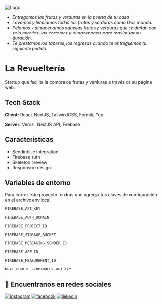 ![Logo](https://raw.githubusercontent.com/jorgeolarte/larevuelteria/master/src/img/-logo-la-revuelteria.png?token=GHSAT0AAAAAABQSS5KBD3E63GMMQ5XFYKXKYPHALNA)

- _Entregamos las frutas y verduras en la puerta de tu casa_
- _Lavamos y limpiamos todas las frutas y verduras como Dios manda._
- _Pelamos y almacenamos aquellas frutas y verduras que se dañan con solo mirarlas, las cortamos y almacenamos para maximizar su duración._
- _Te prestamos los táperes, los regresas cuando te entreguemos tu siguiente pedido._

# La Revueltería

Startup que facilita la compra de frutas y verduras a través de su página web.

## Tech Stack

**Client:** React, NextJS, TailwindCSS, Formik, Yup

**Server:** Vercel, NextJS API, Firebase

## Características

- Sendinblue integration
- Firebase auth
- Skeleton preview
- Responsive design

## Variables de entorno

Para correr este proyecto tendrás que agregar tus claves de configuración en el archivo env.local.

`FIREBASE_API_KEY`

`FIREBASE_AUTH_DOMAIN`

`FIREBASE_PROJECT_ID`

`FIREBASE_STORAGE_BUCKET`

`FIREBASE_MESSAGING_SENDER_ID`

`FIREBASE_APP_ID`

`FIREBASE_MEASUREMENT_ID`

`NEXT_PUBLIC_SENDINBLUE_API_KEY`

## 🔗 Encuentranos en redes sociales

[![instagram](https://img.shields.io/badge/instagram-dd2a7b?style=flat-square&logo=instagram&logoColor=white)](https://www.instagram.com/larevuelteria.co/)
[![facebook](https://img.shields.io/badge/facebook-3b5998?style=flat-square&logo=facebook&logoColor=white)](https://www.facebook.com/revuelteria)
[![linkedin](https://img.shields.io/badge/linkedin-0077b5?style=flat-square&logo=linkedin&logoColor=white)](https://www.linkedin.com/company/la-revuelteria)
